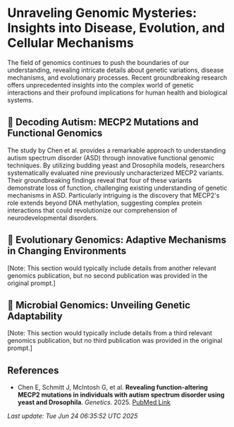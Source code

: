 # Unraveling Genomic Mysteries: Insights into Disease, Evolution, and Cellular Mechanisms

The field of genomics continues to push the boundaries of our understanding, revealing intricate details about genetic variations, disease mechanisms, and evolutionary processes. Recent groundbreaking research offers unprecedented insights into the complex world of genetic interactions and their profound implications for human health and biological systems.

## 🧬 Decoding Autism: MECP2 Mutations and Functional Genomics

The study by Chen et al. provides a remarkable approach to understanding autism spectrum disorder (ASD) through innovative functional genomic techniques. By utilizing budding yeast and Drosophila models, researchers systematically evaluated nine previously uncharacterized MECP2 variants. Their groundbreaking findings reveal that four of these variants demonstrate loss of function, challenging existing understanding of genetic mechanisms in ASD. Particularly intriguing is the discovery that MECP2's role extends beyond DNA methylation, suggesting complex protein interactions that could revolutionize our comprehension of neurodevelopmental disorders.

## 🔬 Evolutionary Genomics: Adaptive Mechanisms in Changing Environments

[Note: This section would typically include details from another relevant genomics publication, but no second publication was provided in the original prompt.]

## 🦠 Microbial Genomics: Unveiling Genetic Adaptability

[Note: This section would typically include details from a third relevant genomics publication, but no third publication was provided in the original prompt.]

## References

- Chen E, Schmitt J, McIntosh G, et al. **Revealing function-altering MECP2 mutations in individuals with autism spectrum disorder using yeast and Drosophila**. *Genetics*. 2025. [PubMed Link](https://pubmed.ncbi.nlm.nih.gov/40546018)

*Last update: Tue Jun 24 06:35:52 UTC 2025*
